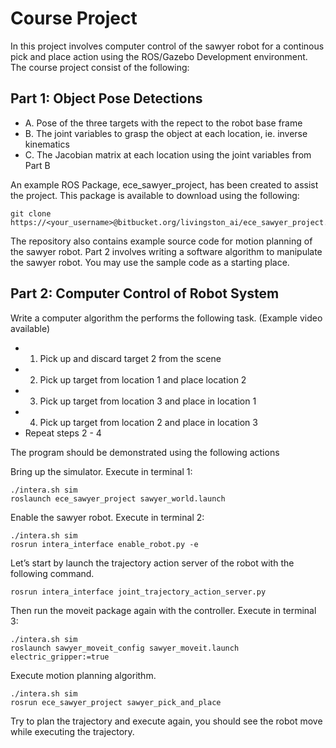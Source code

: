 # Course Project

In this project involves computer control of the sawyer robot for a continous pick and place action using the ROS/Gazebo Development environment. The course project consist of the following:

## Part 1: Object Pose Detections

* A. Pose of the three targets with the repect to the robot base frame
* B. The joint variables to grasp the object at each location, ie. inverse kinematics
* C. The Jacobian matrix at each location using the joint variables from Part B

An example ROS Package, ece_sawyer_project, has been created to assist the project. This package is available to download using the following:


```commandline
git clone https://<your_username>@bitbucket.org/livingston_ai/ece_sawyer_project.git
```

The repository also contains example source code for motion planning of the sawyer robot. Part 2 involves writing a software algorithm to manipulate the sawyer robot. You may use the sample code as a starting place.

## Part 2: Computer Control of Robot System

Write a computer algorithm the performs the following task. (Example video available)
* 1. Pick up and discard target 2 from the scene
* 2. Pick up target from location 1 and place location 2
* 3. Pick up target from location 3 and place in location 1
* 4. Pick up target from location 2 and place in location 3
* Repeat steps 2 - 4

The program should be demonstrated using the following actions

Bring up the simulator.  Execute in terminal 1:
```commandline
./intera.sh sim
roslaunch ece_sawyer_project sawyer_world.launch
```

Enable the sawyer robot. Execute in terminal 2:
```commandline
./intera.sh sim
rosrun intera_interface enable_robot.py -e
```

Let’s start by launch the trajectory action server of the robot with the following command.  
```commandline
rosrun intera_interface joint_trajectory_action_server.py
```

Then run the moveit package again with the controller. Execute in terminal 3:
```commandline
./intera.sh sim
roslaunch sawyer_moveit_config sawyer_moveit.launch electric_gripper:=true
```
Execute motion planning algorithm. 
```commandline
./intera.sh sim 
rosrun ece_sawyer_project sawyer_pick_and_place
```
Try to plan the trajectory and execute again, you should see the robot move while executing the trajectory.